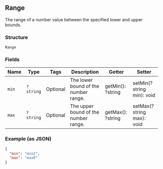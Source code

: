 ## Range

The range of a number value between the specified lower and upper bounds.

### Structure

`Range`

### Fields

| Name | Type | Tags | Description | Getter | Setter |
|  --- | --- | --- | --- | --- | --- |
| `min` | `?string` | Optional | The lower bound of the number range. | getMin(): ?string | setMin(?string min): void |
| `max` | `?string` | Optional | The upper bound of the number range. | getMax(): ?string | setMax(?string max): void |

### Example (as JSON)

```json
{
  "min": "min2",
  "max": "max0"
}
```


